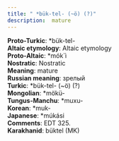```yaml
---
title: " *bük-tel- (~ö) (?)"
description:  mature
---
```


<strong>Proto-Turkic</strong>:  *bük-tel-<br>
<strong>Altaic etymology</strong>:  Altaic etymology<br>
<strong> Proto-Altaic</strong>:  *mók`ì<br>
<strong>Nostratic</strong>:  Nostratic<br>
<strong>Meaning</strong>:  mature<br>
<strong>Russian meaning</strong>:  зрелый<br>
<strong>Turkic</strong>:  *bük-tel- (~ö) (?)<br>
<strong>Mongolian</strong>:  *mökü-<br>
<strong>Tungus-Manchu</strong>:  *muxu-<br>
<strong>Korean</strong>:  *muk-<br>
<strong>Japanese</strong>:  *múkási<br>
<strong>Comments</strong>:  EDT 325.<br>
<strong>Karakhanid</strong>:  büktel (MK)<br>


